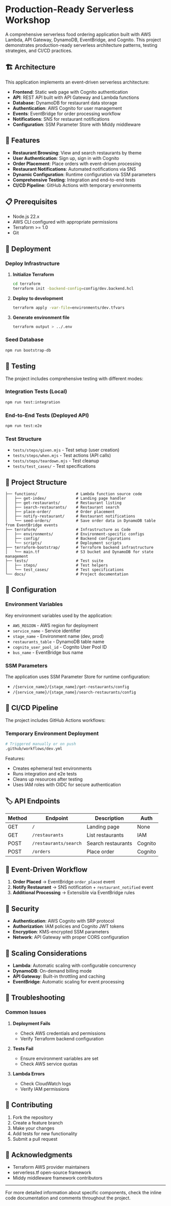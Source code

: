# Production-Ready Serverless Workshop

A comprehensive serverless food ordering application built with AWS Lambda, API Gateway, DynamoDB, EventBridge, and Cognito.
This project demonstrates production-ready serverless architecture patterns, testing strategies, and CI/CD practices.

## 🏗️ Architecture

This application implements an event-driven serverless architecture:

- **Frontend**: Static web page with Cognito authentication
- **API**: REST API built with API Gateway and Lambda functions
- **Database**: DynamoDB for restaurant data storage
- **Authentication**: AWS Cognito for user management
- **Events**: EventBridge for order processing workflow
- **Notifications**: SNS for restaurant notifications
- **Configuration**: SSM Parameter Store with Middy middleware

## 🚀 Features

- **Restaurant Browsing**: View and search restaurants by theme
- **User Authentication**: Sign up, sign in with Cognito
- **Order Placement**: Place orders with event-driven processing
- **Restaurant Notifications**: Automated notifications via SNS
- **Dynamic Configuration**: Runtime configuration via SSM parameters
- **Comprehensive Testing**: Integration and end-to-end tests
- **CI/CD Pipeline**: GitHub Actions with temporary environments

## 📋 Prerequisites

- Node.js 22.x
- AWS CLI configured with appropriate permissions
- Terraform >= 1.0
- Git

## 🚀 Deployment

### Deploy Infrastructure

1. **Initialize Terraform**
   ```bash
   cd terraform
   terraform init -backend-config=config/dev.backend.hcl
   ```

2. **Deploy to development**
   ```bash
   terraform apply -var-file=environments/dev.tfvars
   ```

3. **Generate environment file**
   ```bash
   terraform output > ../.env
   ```

### Seed Database

```bash
npm run bootstrap-db
```

## 🧪 Testing

The project includes comprehensive testing with different modes:

### Integration Tests (Local)
```bash
npm run test:integration
```

### End-to-End Tests (Deployed API)
```bash
npm run test:e2e
```

### Test Structure
- `tests/steps/given.mjs` - Test setup (user creation)
- `tests/steps/when.mjs` - Test actions (API calls)
- `tests/steps/teardown.mjs` - Test cleanup
- `tests/test_cases/` - Test specifications

## 📁 Project Structure

```
├── functions/                 # Lambda function source code
│   ├── get-index/             # Landing page handler
│   ├── get-restaurants/       # Restaurant listing
│   ├── search-restaurants/    # Restaurant search
│   ├── place-order/           # Order placement
│   ├── notify-restaurant/     # Restaurant notifications
│   └── seed-orders/           # Save order data in DynamoDB table from EventBridge events
├── terraform/                 # Infrastructure as Code
│   ├── environments/          # Environment-specific configs
│   ├── config/                # Backend configurations
│   └── scripts/               # Deployment scripts
├── terraform-bootstrap/       # Terraform backend infrastructure
│   └── main.tf                # S3 bucket and DynamoDB for state management
├── tests/                     # Test suite
│   ├── steps/                 # Test helpers
│   └── test_cases/            # Test specifications
└── docs/                      # Project documentation
```

## 🔧 Configuration

### Environment Variables

Key environment variables used by the application:

- `AWS_REGION` - AWS region for deployment
- `service_name` - Service identifier
- `stage_name` - Environment name (dev, prod)
- `restaurants_table` - DynamoDB table name
- `cognito_user_pool_id` - Cognito User Pool ID
- `bus_name` - EventBridge bus name

### SSM Parameters

The application uses SSM Parameter Store for runtime configuration:
- `/{service_name}/{stage_name}/get-restaurants/config`
- `/{service_name}/{stage_name}/search-restaurants/config`

## 🔄 CI/CD Pipeline

The project includes GitHub Actions workflows:

### Temporary Environment Deployment
```bash
# Triggered manually or on push
.github/workflows/dev.yml
```

Features:
- Creates ephemeral test environments
- Runs integration and e2e tests
- Cleans up resources after testing
- Uses IAM roles with OIDC for secure authentication

## 🏷️ API Endpoints

| Method | Endpoint | Description | Auth |
|--------|----------|-------------|------|
| GET    | `/`      | Landing page | None |
| GET    | `/restaurants` | List restaurants | IAM |
| POST   | `/restaurants/search` | Search restaurants | Cognito |
| POST   | `/orders` | Place order | Cognito |

## 🎯 Event-Driven Workflow

1. **Order Placed** → EventBridge `order_placed` event
2. **Notify Restaurant** → SNS notification + `restaurant_notified` event
3. **Additional Processing** → Extensible via EventBridge rules

## 🔐 Security

- **Authentication**: AWS Cognito with SRP protocol
- **Authorization**: IAM policies and Cognito JWT tokens
- **Encryption**: KMS-encrypted SSM parameters
- **Network**: API Gateway with proper CORS configuration

## 🚀 Scaling Considerations

- **Lambda**: Automatic scaling with configurable concurrency
- **DynamoDB**: On-demand billing mode
- **API Gateway**: Built-in throttling and caching
- **EventBridge**: Automatic scaling for event processing

## 🐛 Troubleshooting

### Common Issues

1. **Deployment Fails**
   - Check AWS credentials and permissions
   - Verify Terraform backend configuration

2. **Tests Fail**
   - Ensure environment variables are set
   - Check AWS service quotas

3. **Lambda Errors**
   - Check CloudWatch logs
   - Verify IAM permissions

## 🤝 Contributing

1. Fork the repository
2. Create a feature branch
3. Make your changes
4. Add tests for new functionality
5. Submit a pull request

## 🙏 Acknowledgments

- Terraform AWS provider maintainers
- serverless.tf open-source framework
- Middy middleware framework contributors

---

For more detailed information about specific components, check the inline code documentation and comments throughout the project.
